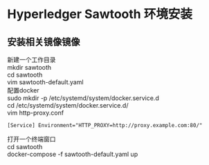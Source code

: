 # Hyperledger Sawtooth 环境安装

## 安装相关镜像镜像

新建一个工作目录 <br/>
mkdir sawtooth <br/>
cd sawtooth <br/>
vim sawtooth-default.yaml <br/>
配置docker <br/>
sudo mkdir -p /etc/systemd/system/docker.service.d <br/>
cd /etc/systemd/system/docker.service.d/ <br/>
vim http-proxy.conf <br/>

`[Service]
Environment="HTTP_PROXY=http://proxy.example.com:80/"` <br/>

打开一个终端窗口 <br/>
cd sawtooth <br/>
docker-compose -f sawtooth-default.yaml up <br/>
